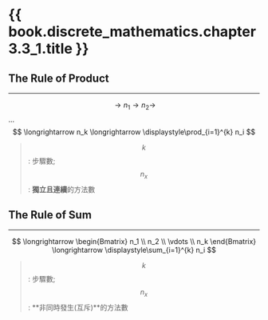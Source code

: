 # {{ book.discrete_mathematics.chapter3.3_1.title }}
<!-- toc -->

## The Rule of Product
---
$$ \longrightarrow n_1 \longrightarrow n_2 \longrightarrow $$ ... $$ \longrightarrow n_k \longrightarrow \displaystyle\prod_{i=1}^{k} n_i $$
> $$ k $$: 步驟數; $$ n_x $$: **獨立且連續**的方法數

## The Rule of Sum
---
$$ \longrightarrow \begin{Bmatrix}
n_1 \\
n_2 \\
\vdots \\
n_k
\end{Bmatrix} \longrightarrow \displaystyle\sum_{i=1}^{k} n_i $$
> $$ k $$: 步驟數; $$ n_x $$: **非同時發生(互斥)**的方法數
